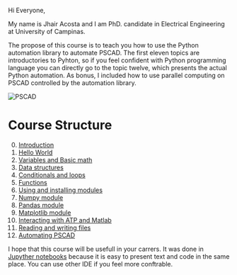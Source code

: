 Hi Everyone, 

My name is Jhair Acosta and I am PhD. candidate in Electrical Engineering at University of Campinas.

The propose of this course is to teach you how to use the Python automation library to automate PSCAD. The first eleven topics are introductories to Pyhton, so if you feel confident with Python programming language you can directly go to the topic twelve, which presents the actual Python automation. As bonus, I included how to use parallel computing on PSCAD controlled by the automation library.  

![PSCAD](https://hvdc.ca/uploads/ck/images/Auto%20Lib1.jpg)

# Course Structure
0. [Introduction](https://github.com/jsacostas/Course-Python-PSCAD/blob/master/Topic%2000%20-%20Introduction.ipynb)
1. [Hello World](https://github.com/jsacostas/Course-Python-PSCAD/blob/master/Topic%2001%20-%20HelloWorld.ipynb)
2. [Variables and Basic math](https://github.com/jsacostas/Course-Python-PSCAD/blob/master/Topic%2002%20-%20VariablesAndBasicMath.ipynb)
3. [Data structures](https://github.com/jsacostas/Course-Python-PSCAD/blob/master/Topic%2003%20-%20Data%20Structures.ipynb)
4. [Conditionals and loops](https://github.com/jsacostas/Course-Python-PSCAD/blob/master/Topic%2004%20-%20ConditionalsAndLoops.ipynb)
5. [Functions](https://github.com/jsacostas/Course-Python-PSCAD/blob/master/Topic%2005%20-%20Functions.ipynb)
6. [Using and installing modules](https://github.com/jsacostas/Course-Python-PSCAD/blob/master/Topic%2006%20-%20Modules.ipynb)
7. [Numpy module](https://github.com/jsacostas/Course-Python-PSCAD/blob/master/Topic%2007%20-%20Numpy.ipynb)
8. [Pandas module](https://github.com/jsacostas/Course-Python-PSCAD/blob/master/Topic%2008%20-%20Pandas.ipynb)
9. [Matplotlib module](https://github.com/jsacostas/Course-Python-PSCAD/blob/master/Topic%2009%20-%20Matplotlib.ipynb)
10. [Interacting with ATP and Matlab](https://github.com/jsacostas/Course-Python-PSCAD/blob/master/Topic%2010%20-%20ATPAndMatlab.ipynb)
11. [Reading and writing files](https://github.com/jsacostas/Course-Python-PSCAD/blob/master/Topic%2011%20-%20ReadingAndWritingFiles.ipynb)
12. [Automating PSCAD](https://github.com/jsacostas/Course-Python-PSCAD/blob/master/Topic%2012%20-%20PSCAD.ipynb)

I hope that this course will be usefull in your carrers. It was done in [Jupyther notebooks](https://jupyter.org/) because it is easy to present text and code in the same place. You can use other IDE if you feel more conftrable. 
